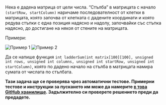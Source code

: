 Нека е дадена матрица от цели числа. “Стълба” в матрицата с начало `(startRow, startColumn)` наричаме последователност от клетки в матрицата, която започва от клетката с дадените координати и която редува стъпки с една позиция надясно и надолу, започвайки със стъпка надясно, до достигане на някоя от стените на матрицата.

Примери:

![Пример 1](https://raw.githubusercontent.com/fmi-lab/cpp-homeworks-kn-2018/master/homeworks/homework-2/task-2/example-1.png)
![Пример 2](https://raw.githubusercontent.com/fmi-lab/cpp-homeworks-kn-2018/master/homeworks/homework-2/task-2/example-2.png)

Да се напише функция `int ladderSum(int matrix[100][100], unsigned int rows, unsigned int columns, unsigned int startRow, unsigned int startColumn)`, която по дадено начало на стълба в матрицата намира сумата от числата по стълбата.

**Тази задача ще се проверява чрез автоматични тестове. Примерни тестове и инструкции за пускането им може да намерите [в това GitHub хранилище](https://github.com/fmi-lab/cpp-homeworks-kn-2018). Задължително си проверете решението преди да предадете.**
